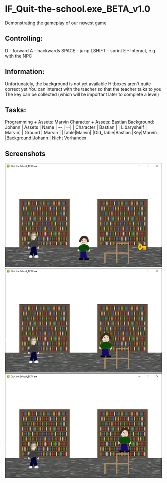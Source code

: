 # IF_Quit-the-school.exe_BETA_v1.0
Demonstrating the gameplay of our newest game
## Controlling:
	

D - forward
	A - backwards
	SPACE - jump
	LSHIFT - sprint
	E - Interact, e.g. with the NPC

## Information:
Unfortunately, the background is not yet available
	Hitboxes aren't quite correct yet
	You can interact with the teacher so that the teacher talks to you
	The key can be collected (which will be important later to complete a level)
## Tasks:
Programming + Assets: Marvin
	Character + Assets: Bastian
	Background: Johann
| Assets | Name
| -- | --|
| Character | Bastian |
| Libaryshelf | Marvin|
| Ground | Marvin |
|Table|Marvin|
|Old_Table|Bastian
|Key|Marvin
|Background|Johann | Nicht Vorhanden

## Screenshots
![enter image description here](https://github.com/themarcraft/IF_Quit-the-school.exe_BETA_v1.0/blob/main/Screenshot%202023-05-12%20182920.png?raw=true)
![enter image description here](https://github.com/themarcraft/IF_Quit-the-school.exe_BETA_v1.0/blob/main/Screenshot%202023-05-12%20182837.png?raw=true)
![enter image description here](https://github.com/themarcraft/IF_Quit-the-school.exe_BETA_v1.0/blob/main/Screenshot%202023-05-12%20182850.png?raw=true)
